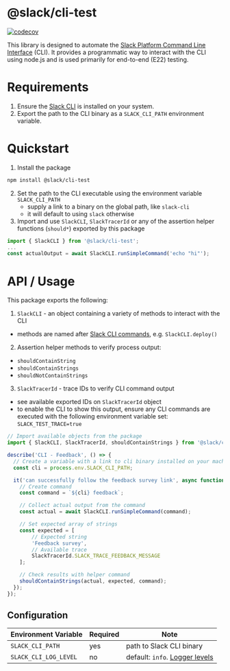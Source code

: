 # @slack/cli-test

[![codecov](https://codecov.io/gh/slackapi/node-slack-sdk/graph/badge.svg?token=OcQREPvC7r&flag=cli-test)](https://codecov.io/gh/slackapi/node-slack-sdk)

This library is designed to automate the [Slack Platform Command Line Interface][cli] (CLI). It provides a programmatic way to interact with the CLI using node.js and is used primarily for end-to-end (E22) testing.

# Requirements

1. Ensure the [Slack CLI][cli] is installed on your system.
2. Export the path to the CLI binary as a `SLACK_CLI_PATH` environment variable.

# Quickstart

1. Install the package

```bash
npm install @slack/cli-test
```

2. Set the path to the CLI executable using the environment variable `SLACK_CLI_PATH`
    - supply a link to a binary on the global path, like `slack-cli`
    - it will default to using `slack` otherwise
3. Import and use `SlackCLI`, `SlackTracerId` or any of the assertion helper functions (`should*`) exported by this package

```ts
import { SlackCLI } from '@slack/cli-test';
...
const actualOutput = await SlackCLI.runSimpleCommand('echo "hi"');
```

# API / Usage

This package exports the following:

1. `SlackCLI` - an object containing a variety of methods to interact with the CLI
  - methods are named after [Slack CLI commands][commands], e.g. `SlackCLI.deploy()`
2. Assertion helper methods to verify process output:
  - `shouldContainString`
  - `shouldContainStrings`
  - `shouldNotContainStrings`
3. `SlackTracerId` - trace IDs to verify CLI command output
  - see available exported IDs on `SlackTracerId` object
  - to enable the CLI to show this output, ensure any CLI commands are executed with the following environment variable set: `SLACK_TEST_TRACE=true`

```ts
// Import available objects from the package
import { SlackCLI, SlackTracerId, shouldContainStrings } from '@slack/cli-test';

describe('CLI - Feedback', () => {
  // Create a variable with a link to cli binary installed on your machine
  const cli = process.env.SLACK_CLI_PATH;

  it('can successfully follow the feedback survey link', async function () {
    // Create command
    const command = `${cli} feedback`;

    // Collect actual output from the command
    const actual = await SlackCLI.runSimpleCommand(command);

    // Set expected array of strings
    const expected = [
	    // Expected string
	    'Feedback survey',
	    // Available trace
	    SlackTracerId.SLACK_TRACE_FEEDBACK_MESSAGE
    ];

    // Check results with helper command
    shouldContainStrings(actual, expected, command);
  });
});
```

## Configuration

| Environment Variable  | Required | Note                                                                           |
| --------------------- | -------- | ------------------------------------------------------------------------------ |
| `SLACK_CLI_PATH`      | yes      | path to Slack CLI binary                                                       |
| `SLACK_CLI_LOG_LEVEL` | no       | default: `info`. [Logger levels](https://github.com/winstonjs/winston#logging) |

[cli]: https://api.slack.com/automation/quickstart
[commands]: https://api.slack.com/automation/cli/commands
